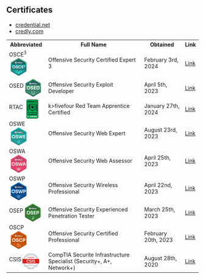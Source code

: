 ## Certificates

- [credential.net](https://www.credential.net/profile/thomasbwells/wallet)
- [credly.com](https://www.credly.com/users/thomas-b-wells/badges)


<table>
  <tr>
    <th>Abbreviated</th>
    <th>Full Name</th>
    <th>Obtained</th>
    <th>Link</th>
  </tr>
  <tr>
    <td>OSCE<sup>3</sup><img src="images/OSCE3.png" width="50" align="middle" /></td>
	<td>Offensive Security Certified Expert 3</td>
    <td>February 3rd, 2024</td>
    <td><a href="https://www.credential.net/6756d2f2-a1d2-4d2c-83f8-7cc842d39a69">Link</a></td>
  </tr>
  <tr>
    <td>OSED<img src="images/OSED.png" width="50" align="middle" /></td>
	<td>Offensive Security Exploit Developer</td>
    <td>April 5th, 2023</td>
    <td><a href="https://www.credential.net/ab8fcd09-7a09-4c14-a6b0-ab678d5cdb43">Link</a></td>
  </tr>
  <tr>
    <td>RTAC<img src="images/RTAC.png" width="50" align="middle" /></td>
	<td>k>fivefour Red Team Apprentice Certified</td>
    <td>January 27th, 2024</td>
    <td><a href="https://www.credly.com/badges/dd8ba6de-8f90-45fc-965f-04c6fedc8100">Link</a></td>
  </tr>
  <tr>
    <td>OSWE<img src="images/OSWE.png" width="50" align="middle" /></td>
	<td>Offensive Security Web Expert</td>
    <td>August 23rd, 2023</td>
    <td><a href="https://www.credential.net/b8151f21-cd6f-46b1-bbc1-a88fb6358e80">Link</a></td>
  </tr>
  <tr>
    <td>OSWA<img src="images/OSWA.png" width="50" align="middle" /></td>
	<td>Offensive Security Web Assessor</td>
    <td>April 25th, 2023</td>
    <td><a href="https://www.credential.net/37a3aa82-9dfc-4d9d-a143-c9afed9ca808">Link</a></td>
  </tr>
  <tr>
    <td>OSWP<img src="images/OSWP.png" width="50" align="middle" /></td>
	<td>Offensive Security Wireless Professional</td>
    <td>April 22nd, 2023</td>
    <td><a href="https://www.credential.net/5eba12a9-5830-4859-be04-6979d9db3ec1">Link</a></td>
  </tr>
  <tr>
    <td>OSEP<img src="images/OSEP.png" width="50" align="middle" /></td>
	<td>Offensive Security Experienced Penetration Tester</td>
    <td>March 25th, 2023</td>
    <td><a href="https://www.credential.net/2fc74f52-08f0-43cf-a4ab-1422c54c4331">Link</a></td>
  </tr>
  <tr>
    <td>OSCP<img src="images/OSCP.png" width="50" align="middle" /></td>
	<td>Offensive Security Certified Professional</td>
    <td>February 20th, 2023</td>
    <td><a href="https://www.credential.net/2ce23116-4238-41e3-b00a-f123f6c16af7">Link</a></td>
  </tr>
  <tr>
    <td>CSIS<img src="images/CSIS.png" width="50" align="middle" /></td>
	<td>CompTIA Securite Infrastructure Specialist (Security+, A+, Network+)</td>
    <td>August 28th, 2020</td>
    <td><a href="https://www.credly.com/badges/4daaa24d-9877-44d2-8ab8-cb09378f7814">Link</a></td>
  </tr>

</table>
